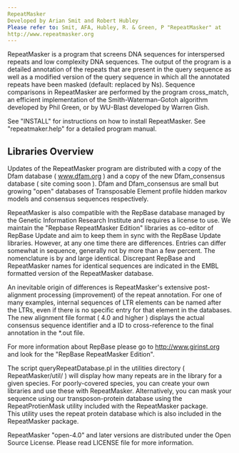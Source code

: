 ```yaml
---
RepeatMasker
Developed by Arian Smit and Robert Hubley
Please refer to: Smit, AFA, Hubley, R. & Green, P "RepeatMasker" at
http://www.repeatmasker.org
---
```


RepeatMasker is a program that screens DNA sequences for interspersed
repeats and low complexity DNA sequences. The output of the program is
a detailed annotation of the repeats that are present in the query
sequence as well as a modified version of the query sequence in which
all the annotated repeats have been masked (default: replaced by
Ns). Sequence comparisons in RepeatMasker are performed by the program
cross_match, an efficient implementation of the Smith-Waterman-Gotoh
algorithm developed by Phil Green, or by WU-Blast developed by Warren
Gish.

See "INSTALL" for instructions on how to install RepeatMasker.
See "repeatmaker.help" for a detailed program manual.

Libraries Overview
------------------

Updates of the RepeatMasker program are distributed with a copy of the
Dfam database ( www.dfam.org ) and a copy of the new Dfam_consensus 
database ( site coming soon ).  Dfam and Dfam_consensus are small but
growing "open" databases of Transposable Element profile hidden markov
models and consensus sequences respectively.  

RepeatMasker is also compatible with the RepBase database managed by 
the Genetic Information Research Institute and requires a license to 
use.  We maintain the "Repbase RepeatMasker Edition" libraries as 
co-editor of RepBase Update and aim to keep them in sync with the 
RepBase Update libraries.  However, at any one time there are 
differences.  Entries can differ somewhat in sequence, generally not 
by more than a few percent.  The nomenclature is by and large identical.
Discrepant RepBase and RepeatMasker names for identical sequences 
are indicated in the EMBL formatted version of the RepeatMasker database.  

An inevitable origin of differences is RepeatMasker's extensive
post-alignment processing (improvement) of the repeat annotation. For
one of many examples, internal sequences of LTR elements can be named
after the LTRs, even if there is no specific entry for that element in
the databases. The new alignment file format ( 4.0 and higher ) displays
the actual consensus sequence identifier and a ID to cross-reference to
the final annotation in the *.out file.

For more information about RepBase please go to http://www.girinst.org 
and look for the "RepBase RepeatMasker Edition".

The script queryRepeatDatabase.pl in the utilities directory
( RepeatMasker/util/ ) will display how many repeats are in the library
for a given species. For poorly-covered species, you can create your
own libraries and use these with RepeatMasker. Alternatively, you can
mask your sequence using our transposon-protein database using the
RepeatProtienMask utility included with the RepeatMasker package.  
This utility uses the repeat protein database which is also included
in the RepeatMasker package.

RepeatMasker "open-4.0" and later versions are distributed under the
Open Source License.  Please read LICENSE file for more information.

